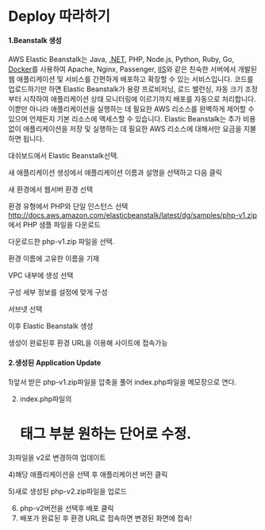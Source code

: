 # Deploy 따라하기

#### 1.Beanstalk 생성

AWS Elastic Beanstalk는 Java, [.NET](https://aws.amazon.com/ko/net/), PHP, Node.js, Python, Ruby, Go, [Docker](https://aws.amazon.com/ko/docker/)를 사용하여 Apache, Nginx, Passenger, [IIS](https://aws.amazon.com/ko/windows/)와 같은 친숙한 서버에서 개발된 웹 애플리케이션 및 서비스를 간편하게 배포하고 확장할 수 있는 서비스입니다.
코드를 업로드하기만 하면 Elastic Beanstalk가 용량 프로비저닝, 로드 밸런싱, 자동 크기 조정부터 시작하여 애플리케이션 상태 모니터링에 이르기까지 배포를 자동으로 처리합니다. 이뿐만 아니라 애플리케이션을 실행하는 데 필요한 AWS 리소스를 완벽하게 제어할 수 있으며 언제든지 기본 리소스에 액세스할 수 있습니다.
Elastic Beanstalk는 추가 비용 없이 애플리케이션을 저장 및 실행하는 데 필요한 AWS 리소스에 대해서만 요금을 지불하면 됩니다.



대쉬보드에서 Elastic Beanstalk선택.

새 애플리케이션 생성에서 애플리케이션 이름과 설명을 선택하고 다음 클릭

새 환경에서 웹서버 환경 선택

환경 유형에서 PHP와 단일 인스턴스 선택
http://docs.aws.amazon.com/elasticbeanstalk/latest/dg/samples/php-v1.zip 에서 PHP 샘플 파일을 다운로드

다운로드한 php-v1.zip 파일을 선택.

환경 이름에 고유한 이름을 기재

VPC 내부에 생성 선택

구성 세부 정보를 설정에 맞게 구성

서브넷 선택

이후 Elastic Beanstalk 생성

생성이 완료된후 환경 URL을 이용해 사이트에 접속가능



 

#### 2.생성된 Application Update

1)앞서 받은 php-v1.zip파일을 압축을 풀어 index.php파일을 메모장으로 연다.

2) index.php파일의 <h1> 태그 부분 원하는 단어로 수정.

3)파일을 v2로 변경하여 업데이트

4)해당 애플리케이션을 선택 후 애플리케이션 버전 클릭

5)새로 생성된 php-v2.zip파일을 업로드

6) php-v2버전을 선택후 배포 클릭 
7) 배포가 완료된 후 환경 URL로 접속하면 변경된 화면에 접속!
